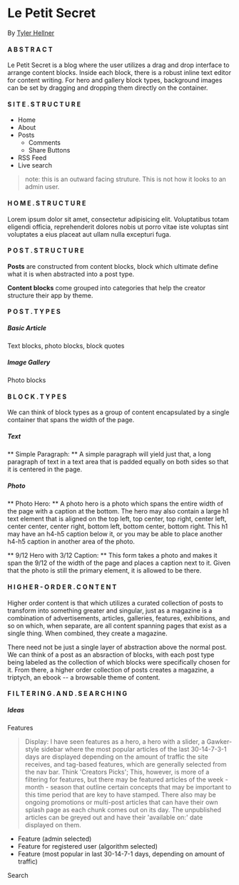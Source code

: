 # Le Petit Secret
By [Tyler Hellner](http://www.bottledsmoke.com)

#### A B S T R A C T

Le Petit Secret is a blog where the user utilizes a drag and drop interface to arrange content blocks. Inside each block, there is a robust inline text editor for content writing. For hero and gallery block types, background images can be set by dragging and dropping them directly on the container.

#### S I T E . S T R U C T U R E

- Home
- About
- Posts
  - Comments
  - Share Buttons
- RSS Feed
- Live search

> note: this is an outward facing struture. This is not how it looks to an admin user.

#### H O M E . S T R U C T U R E

Lorem ipsum dolor sit amet, consectetur adipisicing elit. Voluptatibus totam eligendi officia, reprehenderit dolores nobis ut porro vitae iste voluptas sint voluptates a eius placeat aut ullam nulla excepturi fuga.

#### P O S T . S T R U C T U R E

**Posts** are constructed from content blocks, block which ultimate define what it is when abstracted into a post type.

**Content blocks** come grouped into categories that help the creator structure their app by theme.

#### P O S T . T Y P E S

##### Basic Article
Text blocks, photo blocks, block quotes

##### Image Gallery
Photo blocks

#### B L O C K . T Y P E S

We can think of block types as a group of content encapsulated by a single container that spans the width of the page.

##### Text

** Simple Paragraph: ** A simple paragraph will yield just that, a long paragraph of text in a text area that is padded equally on both sides so that it is centered in the page.

##### Photo

** Photo Hero: ** A photo hero is a photo which spans the entire width of the page with a caption at the bottom. The hero may also contain a large h1 text element that is aligned on the top left, top center, top right, center left, center center, center right, bottom left, bottom center, bottom right. This h1 may have an h4-h5 caption below it, or you may be able to place another h4-h5 caption in another area of the photo.

** 9/12 Hero with 3/12 Caption: ** This form takes a photo and makes it span the 9/12 of the width of the page and places a caption next to it. Given that the photo is still the primary element, it is allowed to be there.

#### H I G H E R - O R D E R . C O N T E N T

Higher order content is that which utilizes a curated collection of posts to transform into something greater and singular, just as a magazine is a combination of advertisements, articles, galleries, features, exhibitions, and so on which, when separate, are all content spanning pages that exist as a single thing. When combined, they create a magazine.

There need not be just a single layer of abstraction above the normal post. We can think of a post as an absraction of blocks, with each post type being labeled as the collection of which blocks were specifically chosen for it. From there, a higher order collection of posts creates a magazine, a triptych, an ebook -- a browsable theme of content.

#### F I L T E R I N G . A N D . S E A R C H I N G

##### Ideas

Features
> Display: I have seen features as a hero, a hero with a slider, a Gawker-style sidebar where the most popular articles of the last 30-14-7-3-1 days are displayed depending on the amount of traffic the site receives, and tag-based features, which are generally selected from the nav bar. Think 'Creators Picks'; This, however, is more of a filtering for features, but there may be featured articles of the week - month - season that outline certain concepts that may be important to this time period that are key to have stamped. There also may be ongoing promotions or multi-post articles that can have their own splash page as each chunk comes out on its day. The unpublished articles can be greyed out and have their 'available on:' date displayed on them.

  - Feature (admin selected)
  - Feature for registered user (algorithm selected)
  - Feature (most popular in last 30-14-7-1 days, depending on amount of traffic)

Search
